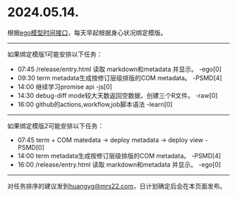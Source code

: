 # 2024.05.14.

根据[ego模型时间接口](https://gitee.com/hyg/blog/blob/master/timeflow.md)，每天早起根据身心状况绑定模版。

---
如果绑定模版1可能安排以下任务：

- 07:45	/release/entry.html 读取 markdown和metadata 并显示。 -ego[0]
- 09:30	term metadata生成按修订层级排版的COM metadata。 -PSMD[4]
- 14:00	继续学习promise api -js[0]
- 14:30	debug-diff mode较大天数返回空数据，创建三个R文件。 -raw[0]
- 16:00	github的actions,workflow,job脚本语法 -learn[0]

---
如果绑定模版2可能安排以下任务：

- 07:45	term + COM matedata -> deploy metadata -> deploy view -PSMD[0]
- 14:00	term metadata生成按修订层级排版的COM metadata。 -PSMD[4]
- 16:00	/release/entry.html 读取 markdown和metadata 并显示。 -ego[0]

---
对任务排序的建议发到<huangyg@mrs22.com>，日计划确定后会在本页面发布。